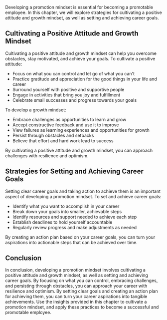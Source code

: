 
Developing a promotion mindset is essential for becoming a promotable employee. In this chapter, we will explore strategies for cultivating a positive attitude and growth mindset, as well as setting and achieving career goals.

Cultivating a Positive Attitude and Growth Mindset
--------------------------------------------------

Cultivating a positive attitude and growth mindset can help you overcome obstacles, stay motivated, and achieve your goals. To cultivate a positive attitude:

* Focus on what you can control and let go of what you can't
* Practice gratitude and appreciation for the good things in your life and career
* Surround yourself with positive and supportive people
* Engage in activities that bring you joy and fulfillment
* Celebrate small successes and progress towards your goals

To develop a growth mindset:

* Embrace challenges as opportunities to learn and grow
* Accept constructive feedback and use it to improve
* View failures as learning experiences and opportunities for growth
* Persist through obstacles and setbacks
* Believe that effort and hard work lead to success

By cultivating a positive attitude and growth mindset, you can approach challenges with resilience and optimism.

Strategies for Setting and Achieving Career Goals
-------------------------------------------------

Setting clear career goals and taking action to achieve them is an important aspect of developing a promotion mindset. To set and achieve career goals:

* Identify what you want to accomplish in your career
* Break down your goals into smaller, achievable steps
* Identify resources and support needed to achieve each step
* Establish deadlines to hold yourself accountable
* Regularly review progress and make adjustments as needed

By creating an action plan based on your career goals, you can turn your aspirations into actionable steps that can be achieved over time.

Conclusion
----------

In conclusion, developing a promotion mindset involves cultivating a positive attitude and growth mindset, as well as setting and achieving career goals. By focusing on what you can control, embracing challenges, and persisting through obstacles, you can approach your career with resilience and optimism. By setting clear goals and creating an action plan for achieving them, you can turn your career aspirations into tangible achievements. Use the insights provided in this chapter to cultivate a promotion mindset, and apply these practices to become a successful and promotable employee.
